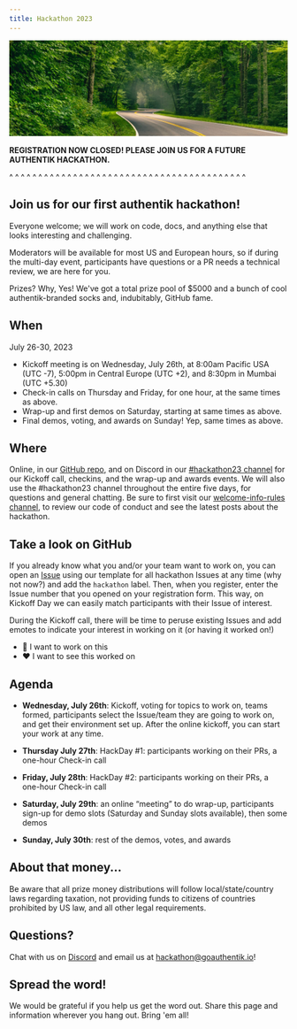 ```yaml
---
title: Hackathon 2023
---
```


![hackathon-image](./horizontal-brandon-frie-rdHeGGn7rwQ-unsplash.jpg)

**REGISTRATION NOW CLOSED! PLEASE JOIN US FOR A FUTURE AUTHENTIK HACKATHON.**

^ ^ ^ ^ ^ ^ ^ ^ ^ ^ ^ ^ ^ ^ ^ ^ ^ ^ ^ ^ ^ ^ ^ ^ ^ ^ ^ ^ ^ ^ ^ ^ ^ ^ ^ ^ ^ ^ ^ ^ ^

## Join us for our first authentik hackathon!

Everyone welcome; we will work on code, docs, and anything else that looks interesting and challenging.

Moderators will be available for most US and European hours, so if during the multi-day event, participants have questions or a PR needs a technical review, we are here for you.

Prizes? Why, Yes! We've got a total prize pool of $5000 and a bunch of cool authentik-branded socks and, indubitably, GitHub fame.

## When

July 26-30, 2023

-   Kickoff meeting is on Wednesday, July 26th, at 8:00am Pacific USA (UTC -7), 5:00pm in Central Europe (UTC +2), and 8:30pm in Mumbai (UTC +5.30)
-   Check-in calls on Thursday and Friday, for one hour, at the same times as above.
-   Wrap-up and first demos on Saturday, starting at same times as above.
-   Final demos, voting, and awards on Sunday! Yep, same times as above.

## Where

Online, in our [GitHub repo](https://github.com/goauthentik/authentik), and on Discord in our [#hackathon23 channel](https://discord.com/channels/809154715984199690/1110948434552299673) for our Kickoff call, checkins, and the wrap-up and awards events. We will also use the #hackathon23 channel throughout the entire five days, for questions and general chatting. Be sure to first visit our [welcome-info-rules channel](https://discord.com/channels/809154715984199690/813452440660606986), to review our code of conduct and see the latest posts about the hackathon.

## Take a look on GitHub

If you already know what you and/or your team want to work on, you can open an [Issue](https://github.com/goauthentik/authentik/issues) using our template for all hackathon Issues at any time (why not now?) and add the `hackathon` label. Then, when you register, enter the Issue number that you opened on your registration form. This way, on Kickoff Day we can easily match participants with their Issue of interest.

During the Kickoff call, there will be time to peruse existing Issues and add emotes to indicate your interest in working on it (or having it worked on!)

-   🚀 I want to work on this
-   ❤️ I want to see this worked on

## Agenda

-   **Wednesday, July 26th**: Kickoff, voting for topics to work on, teams formed, participants select the Issue/team they are going to work on, and get their environment set up. After the online kickoff, you can start your work at any time.

-   **Thursday July 27th**: HackDay #1: participants working on their PRs, a one-hour Check-in call

-   **Friday, July 28th**: HackDay #2: participants working on their PRs, a one-hour Check-in call

-   **Saturday, July 29th**: an online “meeting” to do wrap-up, participants sign-up for demo slots (Saturday and Sunday slots available), then some demos

-   **Sunday, July 30th**: rest of the demos, votes, and awards

## About that money...

Be aware that all prize money distributions will follow local/state/country laws regarding taxation, not providing funds to citizens of countries prohibited by US law, and all other legal requirements.

## Questions?

Chat with us on [Discord](https://discord.com/channels/809154715984199690/1110948434552299673) and email us at hackathon@goauthentik.io!

## Spread the word!

We would be grateful if you help us get the word out. Share this page and information wherever you hang out. Bring 'em all!
